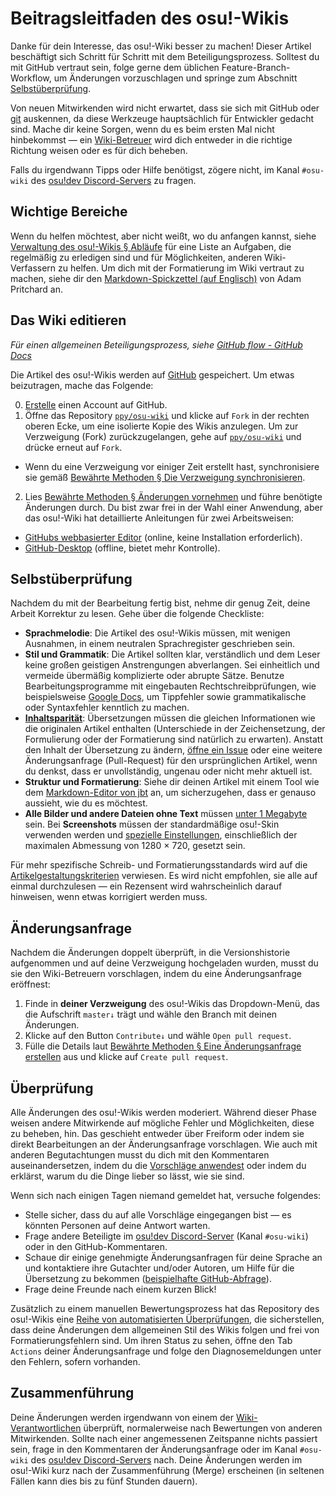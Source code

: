 # Beitragsleitfaden des osu!-Wikis

Danke für dein Interesse, das osu!-Wiki besser zu machen! Dieser Artikel beschäftigt sich Schritt für Schritt mit dem Beteiligungsprozess. Solltest du mit GitHub vertraut sein, folge gerne dem üblichen Feature-Branch-Workflow, um Änderungen vorzuschlagen und springe zum Abschnitt [Selbstüberprüfung](#selbstüberprüfung).

Von neuen Mitwirkenden wird nicht erwartet, dass sie sich mit GitHub oder [git](https://git-scm.com/) auskennen, da diese Werkzeuge hauptsächlich für Entwickler gedacht sind. Mache dir keine Sorgen, wenn du es beim ersten Mal nicht hinbekommst — ein [Wiki-Betreuer](/wiki/People/osu!_wiki_maintainers) wird dich entweder in die richtige Richtung weisen oder es für dich beheben.

Falls du irgendwann Tipps oder Hilfe benötigst, zögere nicht, im Kanal `#osu-wiki` des [osu!dev Discord-Servers](/wiki/Community/osu!dev_Discord_server) zu fragen.

## Wichtige Bereiche

Wenn du helfen möchtest, aber nicht weißt, wo du anfangen kannst, siehe [Verwaltung des osu!-Wikis § Abläufe](/wiki/osu!_wiki/Maintenance#abläufe) für eine Liste an Aufgaben, die regelmäßig zu erledigen sind und für Möglichkeiten, anderen Wiki-Verfassern zu helfen. Um dich mit der Formatierung im Wiki vertraut zu machen, siehe dir den [Markdown-Spickzettel (auf Englisch)](https://github.com/adam-p/markdown-here/wiki/Markdown-Cheatsheet) von Adam Pritchard an.

## Das Wiki editieren

*Für einen allgemeinen Beteiligungsprozess, siehe [GitHub flow - GitHub Docs](https://docs.github.com/en/get-started/quickstart/github-flow)*

Die Artikel des osu!-Wikis werden auf [GitHub][osu_wiki] gespeichert. Um etwas beizutragen, mache das Folgende:

0. [Erstelle](https://github.com/signup) einen Account auf GitHub.
1. Öffne das Repository [`ppy/osu-wiki`][osu_wiki] und klicke auf `Fork` in der rechten oberen Ecke, um eine isolierte Kopie des Wikis anzulegen. Um zur Verzweigung (Fork) zurückzugelangen, gehe auf [`ppy/osu-wiki`][osu_wiki] und drücke erneut auf `Fork`.

  - Wenn du eine Verzweigung vor einiger Zeit erstellt hast, synchronisiere sie gemäß [Bewährte Methoden § Die Verzweigung synchronisieren](/wiki/osu!_wiki/Contribution_guide/Best_practices#die-verzweigung-synchronisieren).

2. Lies [Bewährte Methoden § Änderungen vornehmen](/wiki/osu!_wiki/Contribution_guide/Best_practices#änderungen-vornehmen) und führe benötigte Änderungen durch. Du bist zwar frei in der Wahl einer Anwendung, aber das osu!-Wiki hat detaillierte Anleitungen für zwei Arbeitsweisen:

  - [GitHubs webbasierter Editor](/wiki/osu!_wiki/Contribution_guide/GitHub_web-based_editor) (online, keine Installation erforderlich).
  - [GitHub-Desktop](/wiki/osu!_wiki/Contribution_guide/GitHub_Desktop) (offline, bietet mehr Kontrolle).

## Selbstüberprüfung

Nachdem du mit der Bearbeitung fertig bist, nehme dir genug Zeit, deine Arbeit Korrektur zu lesen. Gehe über die folgende Checkliste:

- **Sprachmelodie**: Die Artikel des osu!-Wikis müssen, mit wenigen Ausnahmen, in einem neutralen Sprachregister geschrieben sein.
- **Stil und Grammatik**: Die Artikel sollten klar, verständlich und dem Leser keine großen geistigen Anstrengungen abverlangen. Sei einheitlich und vermeide übermäßig komplizierte oder abrupte Sätze. Benutze Bearbeitungsprogramme mit eingebauten Rechtschreibprüfungen, wie beispielsweise [Google Docs](https://docs.google.com), um Tippfehler sowie grammatikalische oder Syntaxfehler kenntlich zu machen.
- **[Inhaltsparität](/wiki/Article_styling_criteria/Writing#inhaltsparität)**: Übersetzungen müssen die gleichen Informationen wie die originalen Artikel enthalten (Unterschiede in der Zeichensetzung, der Formulierung oder der Formatierung sind natürlich zu erwarten). Anstatt den Inhalt der Übersetzung zu ändern, [öffne ein Issue](https://github.com/ppy/osu-wiki/issues/new) oder eine weitere Änderungsanfrage (Pull-Request) für den ursprünglichen Artikel, wenn du denkst, dass er unvollständig, ungenau oder nicht mehr aktuell ist.
- **Struktur und Formatierung**: Siehe dir deinen Artikel mit einem Tool wie dem [Markdown-Editor von jbt](https://jbt.github.io/markdown-editor/) an, um sicherzugehen, dass er genauso aussieht, wie du es möchtest.
- **Alle Bilder und andere Dateien ohne Text** müssen [unter 1 Megabyte](/wiki/Article_styling_criteria/Formatting#dateigröße) sein. Bei **Screenshots** müssen der standardmäßige osu!-Skin verwenden werden und [spezielle Einstellungen](/wiki/Article_styling_criteria/Formatting#screenshots-des-spielverlaufs), einschließlich der maximalen Abmessung von 1280 × 720, gesetzt sein.

Für mehr spezifische Schreib- und Formatierungsstandards wird auf die [Artikelgestaltungskriterien](/wiki/Article_styling_criteria) verwiesen. Es wird nicht empfohlen, sie alle auf einmal durchzulesen — ein Rezensent wird wahrscheinlich darauf hinweisen, wenn etwas korrigiert werden muss.

## Änderungsanfrage

Nachdem die Änderungen doppelt überprüft, in die Versionshistorie aufgenommen und auf deine Verzweigung hochgeladen wurden, musst du sie den Wiki-Betreuern vorschlagen, indem du eine Änderungsanfrage eröffnest:

1. Finde in **deiner Verzweigung** des osu!-Wikis das Dropdown-Menü, das die Aufschrift `master↓` trägt und wähle den Branch mit deinen Änderungen.
2. Klicke auf den Button `Contribute↓` und wähle `Open pull request`.
3. Fülle die Details laut [Bewährte Methoden § Eine Änderungsanfrage erstellen](/wiki/osu!_wiki/Contribution_guide/Best_practices#eine-änderungsanfrage-erstellen) aus und klicke auf `Create pull request`.

## Überprüfung

Alle Änderungen des osu!-Wikis werden moderiert. Während dieser Phase weisen andere Mitwirkende auf mögliche Fehler und Möglichkeiten, diese zu beheben, hin. Das geschieht entweder über Freiform oder indem sie direkt Bearbeitungen an der Änderungsanfrage vorschlagen. Wie auch mit anderen Begutachtungen musst du dich mit den Kommentaren auseinandersetzen, indem du die [Vorschläge anwendest](/wiki/osu!_wiki/Contribution_guide/Best_practices#vorschläge-anwenden) oder indem du erklärst, warum du die Dinge lieber so lässt, wie sie sind.

Wenn sich nach einigen Tagen niemand gemeldet hat, versuche folgendes:

- Stelle sicher, dass du auf alle Vorschläge eingegangen bist — es könnten Personen auf deine Antwort warten.
- Frage andere Beteiligte im [osu!dev Discord-Server](/wiki/Community/osu!dev_Discord_server) (Kanal `#osu-wiki`) oder in den GitHub-Kommentaren.
- Schaue dir einige genehmigte Änderungsanfragen für deine Sprache an und kontaktiere ihre Gutachter und/oder Autoren, um Hilfe für die Übersetzung zu bekommen ([beispielhafte GitHub-Abfrage](https://github.com/ppy/osu-wiki/pulls?q=is:pr+is:merged+[ID])).
- Frage deine Freunde nach einem kurzen Blick!

Zusätzlich zu einem manuellen Bewertungsprozess hat das Repository des osu!-Wikis eine [Reihe von automatisierten Überprüfungen](/wiki/osu!_wiki/Maintenance#ci-checks), die sicherstellen, dass deine Änderungen dem allgemeinen Stil des Wikis folgen und frei von Formatierungsfehlern sind. Um ihren Status zu sehen, öffne den Tab `Actions` deiner Änderungsanfrage und folge den Diagnosemeldungen unter den Fehlern, sofern vorhanden.

## Zusammenführung

Deine Änderungen werden irgendwann von einem der [Wiki-Verantwortlichen](/wiki/People/osu!_wiki_maintainers) überprüft, normalerweise nach Bewertungen von anderen Mitwirkenden. Sollte nach einer angemessenen Zeitspanne nichts passiert sein, frage in den Kommentaren der Änderungsanfrage oder im Kanal `#osu-wiki` des [osu!dev Discord-Servers](/wiki/Community/osu!dev_Discord_server) nach. Deine Änderungen werden im osu!-Wiki kurz nach der Zusammenführung (Merge) erscheinen (in seltenen Fällen kann dies bis zu fünf Stunden dauern).

[osu_wiki]: https://github.com/ppy/osu-wiki
